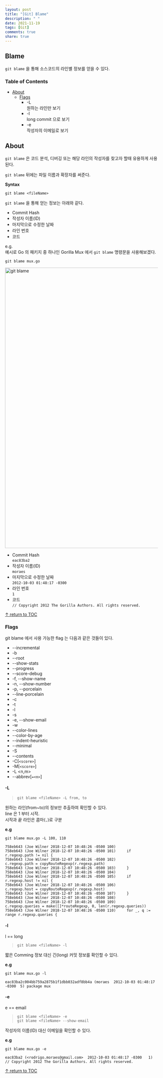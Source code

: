 ```yaml
---
layout: post
title: "[Git] Blame"
description: " "
date: 2021-11-19
tags: [Git]
comments: true
share: true
---
```



## Blame
```git blame``` 을 통해 소스코드의 라인별 정보를 얻을 수 있다.


### Table of Contents
* [About](#about)
    * [Flags](#flags)
      * -L  
        원하는 라인만 보기
      * -l  
        long commit 으로 보기
      * -e  
        작성자의 이메일로 보기

## About
```git blame``` 은 코드 분석, 디버깅 또는 해당 라인의 작성자를 찾고자 할때 유용하게 사용된다.

```git blame``` 뒤에는 파일 이름과 확장자를 써준다.  

**Syntax**
```
git blame <fileName>
```

```git blame``` 을 통해 얻는 정보는 아래와 같다.
* Commit Hash  
* 작성자 이름(ID)  
* 마지막으로 수정한 날짜  
* 라인 번호  
* 코드  

e.g.  
예시로 Go 의 패키지 중 하나인 Gorilla Mux 에서 ```git blame``` 명령문을 사용해보겠다.  
```
git blame mux.go
```
  <img width="925" alt="git blame" src="https://user-images.githubusercontent.com/48475824/80333124-fe803900-8887-11ea-8952-598f3198f72c.png">

* Commit Hash  
  ```eac83ba2```
* 작성자 이름(ID)  
  ```moraes```
* 마지막으로 수정한 날짜  
  ```2012-10-03 01:48:17 -0300```
* 라인 번호  
  ```1```
* 코드  
  ```// Copyright 2012 The Gorilla Authors. All rights reserved.```

[↑ return to TOC](#table-of-contents)

### Flags
git blame 에서 사용 가능한 flag 는 다음과 같은 것들이 있다.  
* --incremental
* -b
* --root
* --show-stats
* --progress
* --score-debug
* -f, --show-name
* -n, --show-number
* -p, --porcelain
* --line-porcelain
* -c
* -t
* -l
* -s
* -e, --show-email
* -w
* --color-lines
* --color-by-age
* --indent-heuristic
* --minimal
* -S <file>
* --contents <file>
* -C[```<score>```]
* -M[```<score>```]
* -L <n,m>
* --abbrev[```=<n>```]

#### -L
> ```git blame <fileName> -L from, to```

원하는 라인(from~to)의 정보만 추출하여 확인할 수 있다.  
line 은 1 부터 시작.  
시작과 끝 라인은 콤마(```,```)로 구분

**e.g**
```
git blame mux.go -L 100, 110
```
```
758eb643 (Joe Wilner 2018-12-07 10:48:26 -0500 100)
758eb643 (Joe Wilner 2018-12-07 10:48:26 -0500 101)     if r.regexp.path != nil {
758eb643 (Joe Wilner 2018-12-07 10:48:26 -0500 102)             c.regexp.path = copyRouteRegexp(r.regexp.path)
758eb643 (Joe Wilner 2018-12-07 10:48:26 -0500 103)     }
758eb643 (Joe Wilner 2018-12-07 10:48:26 -0500 104)
758eb643 (Joe Wilner 2018-12-07 10:48:26 -0500 105)     if r.regexp.host != nil {
758eb643 (Joe Wilner 2018-12-07 10:48:26 -0500 106)             c.regexp.host = copyRouteRegexp(r.regexp.host)
758eb643 (Joe Wilner 2018-12-07 10:48:26 -0500 107)     }
758eb643 (Joe Wilner 2018-12-07 10:48:26 -0500 108)
758eb643 (Joe Wilner 2018-12-07 10:48:26 -0500 109)     c.regexp.queries = make([]*routeRegexp, 0, len(r.regexp.queries))
758eb643 (Joe Wilner 2018-12-07 10:48:26 -0500 110)     for _, q := range r.regexp.queries {
```


#### -l
l == long  

> ```git blame <fileName> -l```

짧은 Comming 정보 대신 긴(long) 커밋 정보를 확인할 수 있다.  

**e.g**
``` 
git blame mux.go -l
```
```
eac83ba2c004bb759a2875b1f1dbb032adf8bb4a (moraes  2012-10-03 01:48:17 -0300  5) package mux
```

#### -e
e == email

> ```git blame <fileName> -e```  
```git blame <fileName> --show-email```

작성자의 이름(ID) 대신 이메일을 확인할 수 있다.

**e.g**
```
git blame mux.go -e
```
```
eac83ba2 (<rodrigo.moraes@gmail.com>  2012-10-03 01:48:17 -0300   1) // Copyright 2012 The Gorilla Authors. All rights reserved.
```

[↑ return to TOC](#table-of-contents)